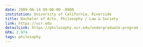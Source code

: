 ```yaml
---
date: 2009-06-14 09:00:00 -0800
institution: University of California, Riverside
title: Bachelor of Arts, Philosophy / Law & Society
link: https://ucr.edu
detailLink: https://philosophy.ucr.edu/undergraduate-program
GPA: 2.974
tags: philosophy
---
```

